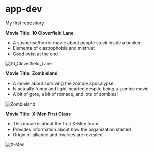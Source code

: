 # app-dev
My first repository

**Movie Title: 10 Cloverfield Lane**
- A suspense/horror movie about people stuck inside a bunker
- Elements of clastrophobia and mistrust
- Good twist at the end

![10_Cloverfield_Lane](https://user-images.githubusercontent.com/122545901/212102419-7f8cacc2-6d5f-43e5-b113-7e036d96b723.png)

**Movie Title: Zombieland**
- A movie about surviving the zombie apocalypse
- Is actually funny and light-hearted despite being a zombie movie
- A bit of gore, a bit of romace, and lots of zombies!

![Zombieland](https://user-images.githubusercontent.com/122545901/212103844-d777570e-ce7b-4f27-af92-0c1789371ef1.jpg)

**Movie Title: X-Men First Class**
- This movie is about the first X-Men team
- Provides information about how the organization started
- Origin of alliance and rivalries are revealed

![X-Men](https://user-images.githubusercontent.com/122545901/212104702-a4caef68-893e-4b95-a215-97e60c9a8355.jpg)
